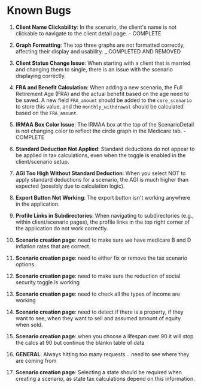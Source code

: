 # Known Bugs

1. **Client Name Clickability**: In the scenario, the client's name is not clickable to navigate to the client detail page. - COMPLETE

2. **Graph Formatting**: The top three graphs are not formatted correctly, affecting their display and usability. _ COMPLETED AND REMOVED

3. **Client Status Change Issue**: When starting with a client that is married and changing them to single, there is an issue with the scenario displaying correctly.

4. **FRA and Benefit Calculation**: When adding a new scenario, the Full Retirement Age (FRA) and the actual benefit based on the age need to be saved. A new field `FRA_amount` should be added to the `core_scenario` to store this value, and the `monthly_withdrawal` should be calculated based on the `FRA_amount`.

5. **IRMAA Box Color Issue**: The IRMAA box at the top of the ScenarioDetail is not changing color to reflect the circle graph in the Medicare tab. - COMPLETE

6. **Standard Deduction Not Applied**: Standard deductions do not appear to be applied in tax calculations, even when the toggle is enabled in the client/scenario setup. 

7. **AGI Too High Without Standard Deduction**: When you select NOT to apply standard deductions for a scenario, the AGI is much higher than expected (possibly due to calculation logic).

8. **Export Button Not Working**: The export button isn't working anywhere in the application. 

9. **Profile Links in Subdirectories**: When navigating to subdirectories (e.g., within client/scenario pages), the profile links in the top right corner of the application do not work correctly.

10. **Scenario creation page**: need to make sure we have medicare B and D inflation rates that are correct.

11. **Scenario creation page**: need to either fix or remove the tax scenario options.

12. **Scenario creation page**: need to make sure the reduction of social security toggle is working

13. **Scenario creation page**: need to check all the types of income are working

14. **Scenario creation page**: need to detect if there is a property, if they want to see, when they want to sell and assumed amount of equity when sold.

15. **Scenario creation page**: when you choose a lifespan over 90 it will stop the calcs at 90 but continue the blankn table of data

16. **GENERAL**: Always hitting too many requests... need to see where they are coming from

17. **Scenario creation page**: Selecting a state should be required when creating a scenario, as state tax calculations depend on this information.